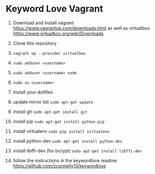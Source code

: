 Keyword Love Vagrant
====================

1. Download and install vagrant https://www.vagrantup.com/downloads.html as well as virtualbox https://www.virtualbox.org/wiki/Downloads

2. Clone this repository

3. `vagrant up --provider virtualbox`

4. `sudo adduser <username>`

5. `sudo adduser <username> sudo`

6. `sudo su <username>`

7. Install your dotfiles

8. update mirror list `sudo apt-get update`

9. install git `sudo apt-get install git`

10. install pip `sudo apt-get install python-pip`

11. install virtualenv `sudo pip install virtualenv`

12. install python-dev `sudo apt-get install python-dev`

13. install libffi-dev (for bcrypt) `sudo apt-get install libffi-dev`

13. follow the instructions in the keywordlove readme https://github.com/zconnelly13/keywordlove
